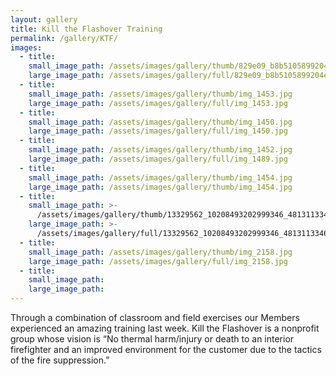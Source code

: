 ```yaml
---
layout: gallery
title: Kill the Flashover Training
permalink: /gallery/KTF/
images:
  - title:
    small_image_path: /assets/images/gallery/thumb/829e09_b8b5105899204ec593346bd3225b4fb0.jpg
    large_image_path: /assets/images/gallery/full/829e09_b8b5105899204ec593346bd3225b4fb0.jpg
  - title:
    small_image_path: /assets/images/gallery/thumb/img_1453.jpg
    large_image_path: /assets/images/gallery/full/img_1453.jpg
  - title:
    small_image_path: /assets/images/gallery/thumb/img_1450.jpg
    large_image_path: /assets/images/gallery/full/img_1450.jpg
  - title:
    small_image_path: /assets/images/gallery/thumb/img_1452.jpg
    large_image_path: /assets/images/gallery/full/img_1489.jpg
  - title:
    small_image_path: /assets/images/gallery/thumb/img_1454.jpg
    large_image_path: /assets/images/gallery/thumb/img_1454.jpg
  - title:
    small_image_path: >-
      /assets/images/gallery/thumb/13329562_10208493202999346_4813113346215062486_o.jpg
    large_image_path: >-
      /assets/images/gallery/full/13329562_10208493202999346_4813113346215062486_o.jpg
  - title:
    small_image_path: /assets/images/gallery/thumb/img_2158.jpg
    large_image_path: /assets/images/gallery/full/img_2158.jpg
  - title:
    small_image_path:
    large_image_path:
---
```


Through a combination of classroom and field exercises our Members experienced an amazing training last week. Kill the Flashover is a nonprofit group whose vision is “No thermal harm/injury or death to an interior firefighter and an improved environment for the customer due to the tactics of the fire suppression.”